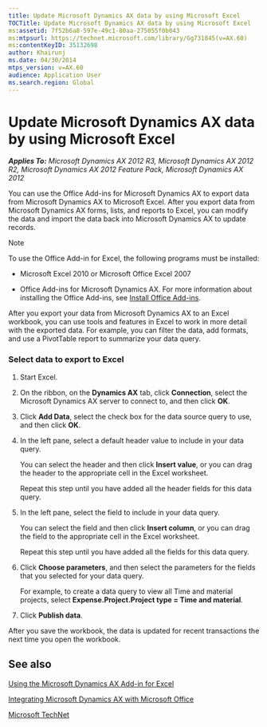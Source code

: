 ```yaml
---
title: Update Microsoft Dynamics AX data by using Microsoft Excel
TOCTitle: Update Microsoft Dynamics AX data by using Microsoft Excel
ms:assetid: 7f52b6a8-597e-49c1-80aa-275055f0b043
ms:mtpsurl: https://technet.microsoft.com/library/Gg731845(v=AX.60)
ms:contentKeyID: 35132698
author: Khairunj
ms.date: 04/30/2014
mtps_version: v=AX.60
audience: Application User
ms.search.region: Global
---
```


# Update Microsoft Dynamics AX data by using Microsoft Excel 


_**Applies To:** Microsoft Dynamics AX 2012 R3, Microsoft Dynamics AX 2012 R2, Microsoft Dynamics AX 2012 Feature Pack, Microsoft Dynamics AX 2012_

You can use the Office Add-ins for Microsoft Dynamics AX to export data from Microsoft Dynamics AX to Microsoft Excel. After you export data from Microsoft Dynamics AX forms, lists, and reports to Excel, you can modify the data and import the data back into Microsoft Dynamics AX to update records.


> [!NOTE]
> <P>To use the Office Add-in for Excel, the following programs must be installed:</P>
> <UL>
> <LI>
> <P>Microsoft&nbsp;Excel 2010 or Microsoft Office Excel 2007</P>
> <LI>
> <P>Office Add-ins for Microsoft Dynamics AX. For more information about installing the Office Add-ins, see <A href="install-office-add-ins.md">Install Office Add-ins</A>.</P></LI></UL>



After you export your data from Microsoft Dynamics AX to an Excel workbook, you can use tools and features in Excel to work in more detail with the exported data. For example, you can filter the data, add formats, and use a PivotTable report to summarize your data query.

### Select data to export to Excel

1.  Start Excel.

2.  On the ribbon, on the **Dynamics AX** tab, click **Connection**, select the Microsoft Dynamics AX server to connect to, and then click **OK**.

3.  Click **Add Data**, select the check box for the data source query to use, and then click **OK**.

4.  In the left pane, select a default header value to include in your data query.
    
    You can select the header and then click **Insert value**, or you can drag the header to the appropriate cell in the Excel worksheet.
    
    Repeat this step until you have added all the header fields for this data query.

5.  In the left pane, select the field to include in your data query.
    
    You can select the field and then click **Insert column**, or you can drag the field to the appropriate cell in the Excel worksheet.
    
    Repeat this step until you have added all the fields for this data query.

6.  Click **Choose parameters**, and then select the parameters for the fields that you selected for your data query.
    
    For example, to create a data query to view all Time and material projects, select **Expense.Project.Project type = Time and material**.

7.  Click **Publish data**.

After you save the workbook, the data is updated for recent transactions the next time you open the workbook.

## See also

[Using the Microsoft Dynamics AX Add-in for Excel](using-the-microsoft-dynamics-ax-add-in-for-excel.md)

[Integrating Microsoft Dynamics AX with Microsoft Office](integrating-microsoft-dynamics-ax-with-microsoft-office.md)

[Microsoft TechNet](http://go.microsoft.com/fwlink/?linkid=275089)

  


